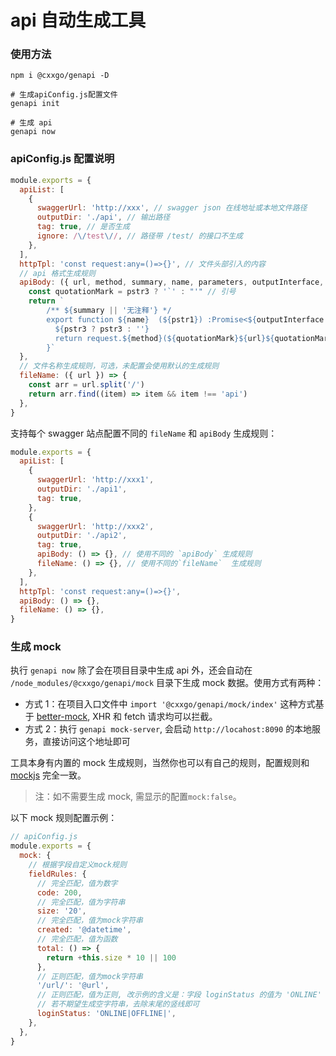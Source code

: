 # api 自动生成工具

### 使用方法

```shell
npm i @cxxgo/genapi -D

# 生成apiConfig.js配置文件
genapi init

# 生成 api
genapi now

```

### apiConfig.js 配置说明

```js
module.exports = {
  apiList: [
    {
      swaggerUrl: 'http://xxx', // swagger json 在线地址或本地文件路径
      outputDir: './api', // 输出路径
      tag: true, // 是否生成
      ignore: /\/test\//, // 路径带 /test/ 的接口不生成
    },
  ],
  httpTpl: 'const request:any=()=>{}', // 文件头部引入的内容
  // api 格式生成规则
  apiBody: ({ url, method, summary, name, parameters, outputInterface, pstr1, pstr2, pstr3 }) => {
    const quotationMark = pstr3 ? '`' : "'" // 引号
    return `
        /** ${summary || '无注释'} */
        export function ${name}  (${pstr1}) :Promise<${outputInterface || undefined}>{
          ${pstr3 ? pstr3 : ''}
          return request.${method}(${quotationMark}${url}${quotationMark}, ${pstr2})
        }`
  },
  // 文件名称生成规则，可选，未配置会使用默认的生成规则
  fileName: ({ url }) => {
    const arr = url.split('/')
    return arr.find((item) => item && item !== 'api')
  },
}
```

支持每个 swagger 站点配置不同的 `fileName` 和 `apiBody` 生成规则：

```js
module.exports = {
  apiList: [
    {
      swaggerUrl: 'http://xxx1',
      outputDir: './api1',
      tag: true,
    },
    {
      swaggerUrl: 'http://xxx2',
      outputDir: './api2',
      tag: true,
      apiBody: () => {}, // 使用不同的 `apiBody` 生成规则
      fileName: () => {}, // 使用不同的`fileName`  生成规则
    },
  ],
  httpTpl: 'const request:any=()=>{}',
  apiBody: () => {},
  fileName: () => {},
}
```

### 生成 mock

执行 `genapi now` 除了会在项目目录中生成 api 外，还会自动在 `/node_modules/@cxxgo/genapi/mock` 目录下生成 mock 数据。使用方式有两种：

- 方式 1：在项目入口文件中 `import '@cxxgo/genapi/mock/index'`
  这种方式基于 [better-mock](https://www.npmjs.com/package/better-mock), XHR 和 fetch 请求均可以拦截。
- 方式 2：执行 `genapi mock-server`, 会启动 `http://locahost:8090` 的本地服务，直接访问这个地址即可

工具本身有内置的 mock 生成规则，当然你也可以有自己的规则，配置规则和 [mockjs](http://mockjs.com/examples.html#String) 完全一致。

> 注：如不需要生成 mock, 需显示的配置`mock:false`。

以下 mock 规则配置示例：

```js
// apiConfig.js
module.exports = {
  mock: {
    // 根据字段自定义mock规则
    fieldRules: {
      // 完全匹配，值为数字
      code: 200,
      // 完全匹配，值为字符串
      size: '20',
      // 完全匹配，值为mock字符串
      created: '@datetime',
      // 完全匹配，值为函数
      total: () => {
        return +this.size * 10 || 100
      },
      // 正则匹配，值为mock字符串
      '/url/': '@url',
      // 正则匹配，值为正则, 改示例的含义是：字段 loginStatus 的值为 'ONLINE' 或 'OFFLINE' 或 ''，
      // 若不期望生成空字符串，去除末尾的竖线即可
      loginStatus: 'ONLINE|OFFLINE|',
    },
  },
}
```
